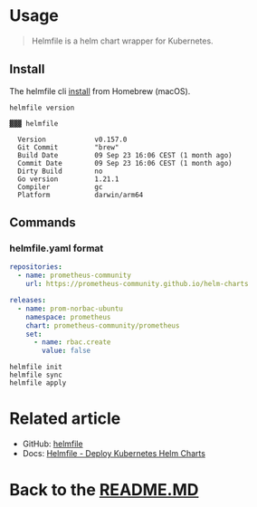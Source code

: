 # Usage

> Helmfile is a helm chart wrapper for Kubernetes.

## Install

The helmfile cli [install][helmfile_install] from Homebrew (macOS).

```shell
helmfile version

▓▓▓ helmfile

  Version            v0.157.0
  Git Commit         "brew"
  Build Date         09 Sep 23 16:06 CEST (1 month ago)
  Commit Date        09 Sep 23 16:06 CEST (1 month ago)
  Dirty Build        no
  Go version         1.21.1
  Compiler           gc
  Platform           darwin/arm64
```

## Commands

### helmfile.yaml format

```yaml
repositories:
  - name: prometheus-community
    url: https://prometheus-community.github.io/helm-charts

releases:
  - name: prom-norbac-ubuntu
    namespace: prometheus
    chart: prometheus-community/prometheus
    set:
      - name: rbac.create
        value: false
```

```shell
helmfile init
helmfile sync
helmfile apply
```

# Related article

* GitHub: [helmfile][helmfile_github]
* Docs: [Helmfile - Deploy Kubernetes Helm Charts][helmfile_docs]

# Back to the [README.MD][readme]

[readme]:<../README.MD>

[helmfile_install]:<https://formulae.brew.sh/formula/helmfile>

[helmfile_github]:<https://github.com/helmfile/helmfile>

[helmfile_docs]:<https://helmfile.readthedocs.io/en/latest/>
